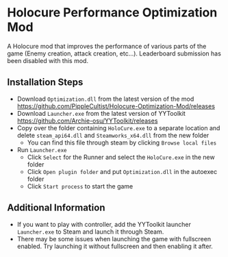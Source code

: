 # Holocure Performance Optimization Mod
A Holocure mod that improves the performance of various parts of the game (Enemy creation, attack creation, etc...). Leaderboard submission has been disabled with this mod.
## Installation Steps
- Download `Optimization.dll` from the latest version of the mod https://github.com/PippleCultist/Holocure-Optimization-Mod/releases
- Download `Launcher.exe` from the latest version of YYToolkit https://github.com/Archie-osu/YYToolkit/releases
- Copy over the folder containing `HoloCure.exe` to a separate location and delete `steam_api64.dll` and `Steamworks_x64.dll` from the new folder
    - You can find this file through steam by clicking `Browse local files`
- Run `Launcher.exe`
    - Click `Select` for the Runner and select the `HoloCure.exe` in the new folder
    - Click `Open plugin folder` and put `Optimization.dll` in the autoexec folder
    - Click `Start process` to start the game
## Additional Information
- If you want to play with controller, add the YYToolkit launcher `Launcher.exe` to Steam and launch it through Steam.
- There may be some issues when launching the game with fullscreen enabled. Try launching it without fullscreen and then enabling it after.
